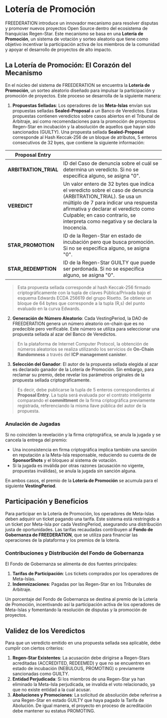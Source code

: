 # Lotería de Promoción

FREEDERATION introduce un innovador mecanismo para resolver disputas y promover nuevos proyectos Open Source dentro del ecosistema de franquicias Regen-Star. Este mecanismo se basa en una **Lotería de Promoción**, un sistema de votación y sorteo aleatorio que tiene como objetivo incentivar la participación activa de los miembros de la comunidad y apoyar el desarrollo de proyectos de alto impacto.

## La Lotería de Promoción: El Corazón del Mecanismo

En el núcleo del sistema de FREEDERATION se encuentra la **Lotería de Promoción**, un sorteo aleatorio diseñado para impulsar la participación y promoción de proyectos. Este proceso se desarrolla de la siguiente manera:

1. **Propuestas Selladas**: Los operadores de las **Meta-Islas** envían sus propuestas selladas **Sealed-Proposal** a un Banco de Veredictos. Estas propuestas contienen veredictos sobre casos abiertos en el Tribunal de Arbitraje, así como recomendaciones para la promoción de proyectos Regen-Star en incubación y la absolución de aquellos que hayan sido sancionados (GUILTY).
Una propuesta sellada **Sealed-Proposal** corresponde al Hash Keccak-256 de un bloque de atributos, 5 enteros consecutivos de 32 byes, que contiene la siguiente información:

| **Proposal Entry**      |                           |
|-----------------------|--------------------------|
| **ARBITRATION_TRIAL** | ID del Caso de denuncia sobre el cuál se determina un veredicto. Si no se especifica alguno, se asigna "0".                                                                 |
| **VEREDICT**          | Un valor entero de 32 bytes que indica el veredicto sobre el caso de denuncia (ARBITRATION_TRIAL). Se usa un múltiplo de 7 para indicar una respuesta afirmativa y declarar el veredicto como Culpable; en caso contrario, se interpreta como negativa y se declara la Inocencia. |
| **STAR_PROMOTION**    | ID de la Regen-Star en estado de incubación pero que busca promoción. Si no se especifica alguno, se asigna "0".                                                            |
| **STAR_REDEMPTION**   | ID de la Regen-Star GUILTY que puede ser perdonada. Si no se especifica alguno, se asigna "0".                                                                              |
> Esta propuesta sellada corresponde al hash Keccak-256 firmado criptográficamente con la tupla de claves Pública/Privada bajo el esquema Edwards ECDA 256619 del grupo Risetto. Se obtiene un bloque de 64 bytes que corresponde a la tupla (R,s) del punto evaluado en la curva Edwards.

2. **Generación de Número Aleatorio**: Cada VestingPeriod, la DAO de FREEDERATION genera un número aleatorio on-chain que es no predecible pero verificable. Este número se utiliza para seleccionar una propuesta sellada al azar del Banco de Veredictos. 

> En la plataforma de Internet Computer Protocol, la obtención de números aleatorios se realiza utilizando los servicios de **On-Chain Randomness** a través del **ICP management canister**.

3. **Selección del Ganador**: El autor de la propuesta sellada elegida al azar es declarado ganador de la Lotería de Promoción. Sin embargo, para reclamar su premio, debe revelar los parámetros originales de la propuesta sellada criptográficamente. 
> Es decir, debe publicarse la tupla de 5 enteros correspondientes al **Proposal Entry**. La tupla será evaluada por el contrato inteligente comparando el **committment** de la firma criptográfica previamente registrada, referenciando la misma llave pública del autor de la propuesta.

### Anulación de Jugadas
Si no coinciden la revelación y la firma criptográfica, se anula la jugada y se cancela la entrega del premio:
- Una inconsistencia en firma criptográfica implica también una sanción en reputación a la Meta-Isla responsable, reduciendo su cuenta de de **SponsorShots** y el bloqueo al sistema de votación.
- Si la jugada es inválida por otras razones (acusación no vigente, propuestas inválidas), se anula la jugada sin sanción alguna.

En ambos casos, el premio de la **Lotería de Promoción**  se acumula para el siguiente **VestingPeriod**.

## Participación y Beneficios

Para participar en la Lotería de Promoción, los operadores de Meta-Islas deben adquirir un ticket pagando una tarifa. Este sistema está restringido a un ticket por Meta-Isla por cada VestingPeriod, asegurando una distribución justa de oportunidades. Las tarifas recaudadas contribuyen al **Fondo de Gobernanza de FREEDERATION**, que se utiliza para financiar las operaciones de la plataforma y los premios de la lotería.

### Contribuciones y Distribución del Fondo de Gobernanza

El Fondo de Gobernanza se alimenta de dos fuentes principales:
1. **Tarifas de Participación**: Los tickets comprados por los operadores de Meta-Islas.
2. **Indemnizaciones**: Pagadas por las Regen-Star en los Tribunales de Arbitraje.

Un porcentaje del Fondo de Gobernanza se destina al premio de la Lotería de Promoción, incentivando así la participación activa de los operadores de Meta-Islas y fomentando la resolución de disputas y la promoción de proyectos.

## Validez de los Veredictos
Para que un veredicto emitido en una propuesta sellada sea aplicable, debe cumplir con ciertos criterios:

1. **Regen-Star Existentes**: La acusación debe dirigirse a Regen-Stars acreditadas (ACCREDITED, REDEEMED) y que no se encuentren en estado de incubación (NEBULOUS, PROMOTING) o previamente sancionadas como GUILTY.
2. **Entidad Perjudicada**: Si los miembros de una Regen-Star ya han eliminado la Meta-Isla perjudicada, se invalida el voto relacionado, ya que no existe entidad a la cual acusar.
3. **Aboluciones y Promociones**: La solicitud de absolución debe referirse a una Regen-Star en estado GUILTY que haya pagado la Tarifa de Abolución. De igual manera, el proyecto en proceso de acreditación debe mantener su estatus PROMOTING.